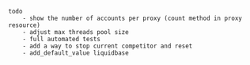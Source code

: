    todo
        - show the number of accounts per proxy (count method in proxy resource)
        - adjust max threads pool size
        - full automated tests
        - add a way to stop current competitor and reset
        - add_default_value liquidbase
